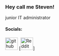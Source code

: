 ### Hey call me Steven!
junior IT administrator

  
#### Socials: 
  
[<img src='https://cdn.jsdelivr.net/npm/simple-icons@3.0.1/icons/github.svg' alt='github' height='40'>](https://github.com/stb2805)  [<img src='https://cdn.jsdelivr.net/npm/simple-icons@3.0.1/icons/reddit.svg' alt='Reddit' height='40'>]

